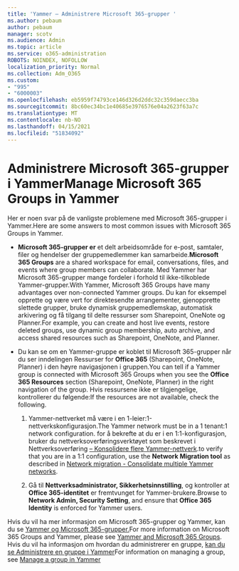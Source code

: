 ```yaml
---
title: 'Yammer – Administrere Microsoft 365-grupper '
ms.author: pebaum
author: pebaum
manager: scotv
ms.audience: Admin
ms.topic: article
ms.service: o365-administration
ROBOTS: NOINDEX, NOFOLLOW
localization_priority: Normal
ms.collection: Adm_O365
ms.custom:
- "995"
- "6000003"
ms.openlocfilehash: eb5959f74793ce146d326d2ddc32c359daecc3ba
ms.sourcegitcommit: 8bc60ec34bc1e40685e3976576e04a2623f63a7c
ms.translationtype: MT
ms.contentlocale: nb-NO
ms.lasthandoff: 04/15/2021
ms.locfileid: "51834092"
---
```

# <a name="manage-microsoft-365-groups-in-yammer"></a><span data-ttu-id="f1bda-102">Administrere Microsoft 365-grupper i Yammer</span><span class="sxs-lookup"><span data-stu-id="f1bda-102">Manage Microsoft 365 Groups in Yammer</span></span>

<span data-ttu-id="f1bda-103">Her er noen svar på de vanligste problemene med Microsoft 365-grupper i Yammer.</span><span class="sxs-lookup"><span data-stu-id="f1bda-103">Here are some answers to most common issues with Microsoft 365 Groups in Yammer.</span></span>

* <span data-ttu-id="f1bda-104">**Microsoft 365-grupper er** et delt arbeidsområde for e-post, samtaler, filer og hendelser der gruppemedlemmer kan samarbeide.</span><span class="sxs-lookup"><span data-stu-id="f1bda-104">**Microsoft 365 Groups** are a shared workspace for email, conversations, files, and events where group members can collaborate.</span></span> <span data-ttu-id="f1bda-105">Med Yammer har Microsoft 365-grupper mange fordeler i forhold til ikke-tilkoblede Yammer-grupper.</span><span class="sxs-lookup"><span data-stu-id="f1bda-105">With Yammer, Microsoft 365 Groups have many advantages over non-connected Yammer groups.</span></span> <span data-ttu-id="f1bda-106">Du kan for eksempel opprette og være vert for direktesendte arrangementer, gjenopprette slettede grupper, bruke dynamisk gruppemedlemskap, automatisk arkivering og få tilgang til delte ressurser som Sharepoint, OneNote og Planner.</span><span class="sxs-lookup"><span data-stu-id="f1bda-106">For example, you can create and host live events, restore deleted groups, use dynamic group membership, auto archive, and access shared resources such as Sharepoint, OneNote, and Planner.</span></span>

* <span data-ttu-id="f1bda-107">Du kan se om en Yammer-gruppe er koblet til Microsoft 365-grupper når du ser inndelingen Ressurser for **Office 365** (Sharepoint, OneNote, Planner) i den høyre navigasjonen i gruppen.</span><span class="sxs-lookup"><span data-stu-id="f1bda-107">You can tell if a Yammer group is connected with Microsoft 365 Groups when you see the **Office 365 Resources** section (Sharepoint, OneNote, Planner) in the right navigation of the group.</span></span> <span data-ttu-id="f1bda-108">Hvis ressursene ikke er tilgjengelige, kontrollerer du følgende:</span><span class="sxs-lookup"><span data-stu-id="f1bda-108">If the resources are not available, check the following.</span></span>

  1. <span data-ttu-id="f1bda-109">Yammer-nettverket må være i en 1-leier:1-nettverkskonfigurasjon.</span><span class="sxs-lookup"><span data-stu-id="f1bda-109">The Yammer network must be in a 1 tenant:1 network configuration.</span></span> <span data-ttu-id="f1bda-110">for å bekrefte at du er i en  1:1-konfigurasjon, bruker du nettverksoverføringsverktøyet som beskrevet i Nettverksoverføring [– Konsolidere flere Yammer-nettverk](https://docs.microsoft.com/yammer/configure-your-yammer-network/consolidate-multiple-yammer-networks).</span><span class="sxs-lookup"><span data-stu-id="f1bda-110">to verify that you are in a 1:1 configuration, use the **Network Migration tool** as described in [Network migration - Consolidate multiple Yammer networks](https://docs.microsoft.com/yammer/configure-your-yammer-network/consolidate-multiple-yammer-networks).</span></span>

  2. <span data-ttu-id="f1bda-111">Gå til **Nettverksadministrator, Sikkerhetsinnstilling**, og kontroller at **Office 365-identitet** er fremtvunget for Yammer-brukere.</span><span class="sxs-lookup"><span data-stu-id="f1bda-111">Browse to **Network Admin, Security Setting**, and ensure that **Office 365 Identity** is enforced for Yammer users.</span></span>

<span data-ttu-id="f1bda-112">Hvis du vil ha mer informasjon om Microsoft 365-grupper og Yammer, kan du se [Yammer og Microsoft 365-grupper.](https://docs.microsoft.com/yammer/manage-yammer-groups/yammer-and-office-365-groups)</span><span class="sxs-lookup"><span data-stu-id="f1bda-112">For more information on Microsoft 365 Groups and Yammer, please see [Yammer and Microsoft 365 Groups](https://docs.microsoft.com/yammer/manage-yammer-groups/yammer-and-office-365-groups).</span></span> <span data-ttu-id="f1bda-113">Hvis du vil ha informasjon om hvordan du administrerer en gruppe, [kan du se Administrere en gruppe i Yammer](https://support.office.com/article/Manage-a-group-in-Yammer-6e05c6d6-5548-4c88-89cd-e6757a514ef2)</span><span class="sxs-lookup"><span data-stu-id="f1bda-113">For information on managing a group, see [Manage a group in Yammer](https://support.office.com/article/Manage-a-group-in-Yammer-6e05c6d6-5548-4c88-89cd-e6757a514ef2)</span></span>
